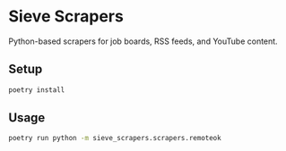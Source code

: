 # Sieve Scrapers

Python-based scrapers for job boards, RSS feeds, and YouTube content.

## Setup

```bash
poetry install
```

## Usage

```bash
poetry run python -m sieve_scrapers.scrapers.remoteok
```

